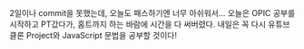 2일이나 commit을 못했는데, 오늘도 패스하기엔 너무 아쉬워서...
오늘은 OPIC 공부를 시작하고 PT갔다가, 홈트까지 하는 바람에 시간을 다 써버렸다.
내일은 꼭 다시 유튜브 클론 Project와 JavaScript 문법을 공부할 것이다! 
